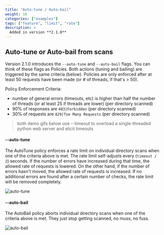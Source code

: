 ```yaml
---
title: "Auto-tune / Auto-bail"
weight: 16
categories: ["examples"]
tags: ["feature", "limit", "rate"]
description: >
  Added in version **2.1.0**
---
```


## Auto-tune or Auto-bail from scans

Version 2.1.0 introduces the `--auto-tune` and `--auto-bail` flags. You can think of these flags as Policies. Both actions (tuning and bailing) are triggered by the same criteria (below).  Policies are only enforced after at least 50 requests have been made (or # of threads, if that's > 50).

Policy Enforcement Criteria:
  - number of general errors (timeouts, etc) is higher than half the number of threads (or at least 25 if threads are lower) (per directory scanned)
  - 90% of responses are `403|Forbidden` (per directory scanned)
  - 30% of requests are `429|Too Many Requests` (per directory scanned)

> both demo gifs below use --timeout to overload a single-threaded python web server and elicit timeouts

#### -\-auto-tune

The AutoTune policy enforces a rate limit on individual directory scans when one of the criteria above is met.  The rate limit self-adjusts every (`timeout / 2`) seconds. If the number of errors have increased during that time, the allowed rate of requests is lowered.  On the other hand, if the number of errors hasn't moved, the allowed rate of requests is increased.  If no additional errors are found after a certain number of checks, the rate limit will be removed completely. 

![auto-tune](../auto-tune-demo.gif)

#### -\-auto-bail

The AutoBail policy aborts individual directory scans when one of the criteria above is met.  They just stop getting scanned, no muss, no fuss. 

![auto-bail](../auto-bail-demo.gif)
